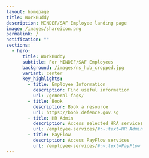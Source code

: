 ```yaml
---
layout: homepage
title: WorkBuddy
description: MINDEF/SAF Employee landing page
image: /images/shareicon.png
permalink: /
notification: ""
sections:
  - hero:
      title: WorkBuddy
      subtitle: For MINDEF/SAF Employees
      background: /images/ns_hub_cropped.jpg
      variant: center
      key_highlights:
        - title: Employee Information
          description: Find useful information
          url: /general-faqs/
        - title: Book
          description: Book a resource
          url: https://book.defence.gov.sg
        - title: HR Admin
          description: Access selected HRA services
          url: /employee-services/#:~:text=HR Admin
        - title: PayFlow
          description: Access PayFlow services
          url: /employee-services/#:~:text=PayFlow
---
```

